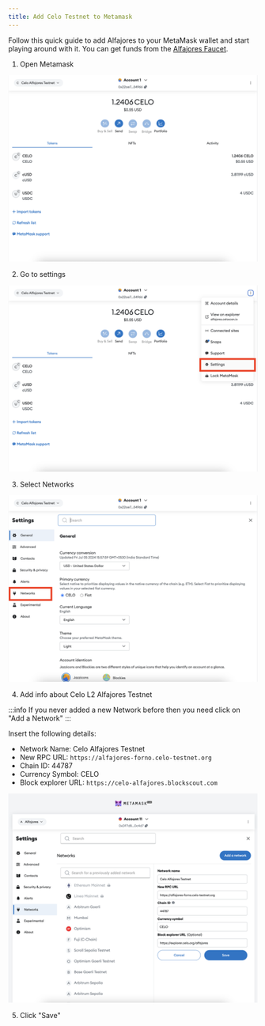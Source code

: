 ```yaml
---
title: Add Celo Testnet to Metamask
---
```


Follow this quick guide to add Alfajores to your MetaMask wallet and start playing around with it. You can get funds from the [Alfajores Faucet](https://faucet.celo.org).

1. Open Metamask

![](/img/build/add-celo-testnet-to-metamask/1.png)

2. Go to settings

![](/img/build/add-celo-testnet-to-metamask/2.png)

3. Select Networks

![](/img/build/add-celo-testnet-to-metamask/3.png)

4. Add info about Celo L2 Alfajores Testnet

:::info
If you never added a new Network before then you need click on "Add a Network"
:::

Insert the following details:

- Network Name: Celo Alfajores Testnet
- New RPC URL: `https://alfajores-forno.celo-testnet.org`
- Chain ID: 44787
- Currency Symbol: CELO
- Block explorer URL: `https://celo-alfajores.blockscout.com`

![](/img/build/add-celo-testnet-to-metamask/4.png)

5. Click "Save"
